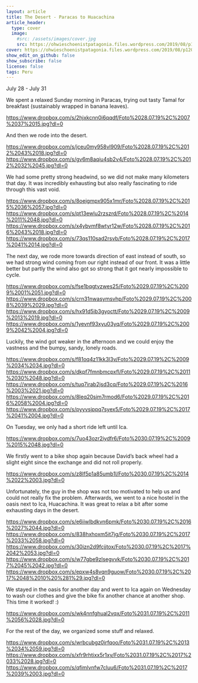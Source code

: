 ```yaml
---
layout: article
title: The Desert - Paracas to Huacachina
article_header:
  type: cover
  image:
    #src: /assets/images/cover.jpg
    src: https://ohwieschoenistpatagonia.files.wordpress.com/2019/08/p1200525.jpg
cover: https://ohwieschoenistpatagonia.files.wordpress.com/2019/08/p1200525.jpg
show_edit_on_github: false
show_subscribe: false
license: false
tags: Peru 
---
```


July 28 - July 31

We spent a relaxed Sunday morning in Paracas, trying out tasty Tamal for breakfast (sustainably wrapped in banana leaves).

<!--more-->

https://www.dropbox.com/s/2hjxkcnn0i6qqdf/Foto%2028.07.19%2C%2007%2037%2015.jpg?dl=0

And then we rode into the desert.

https://www.dropbox.com/s/jceu0my958vl909/Foto%2028.07.19%2C%2012%2043%2018.jpg?dl=0
https://www.dropbox.com/s/gv6m8aqiu4sb2v4/Foto%2028.07.19%2C%2012%2032%2045.jpg?dl=0

We had some pretty strong headwind, so we did not make many kilometers that day. It was incredibly exhausting but also really fascinating to ride through this vast void.

https://www.dropbox.com/s/8oejgmpx905x1mr/Foto%2028.07.19%2C%2015%2036%2057.jpg?dl=0
https://www.dropbox.com/s/pt13ewlu2rzszrd/Foto%2028.07.19%2C%2014%2011%2048.jpg?dl=0
https://www.dropbox.com/s/x4ybvmf8wtyr12w/Foto%2028.07.19%2C%2016%2043%2018.jpg?dl=0
https://www.dropbox.com/s/73qs110sad2rsvb/Foto%2028.07.19%2C%2017%2041%2014.jpg?dl=0

The next day, we rode more towards direction of east instead of south, so we had strong wind coming from our right instead of our front. It was a little better but partly the wind also got so strong that it got nearly impossible to cycle.

https://www.dropbox.com/s/fse1bqgtvzwes25/Foto%2029.07.19%2C%2009%2001%2051.jpg?dl=0
https://www.dropbox.com/s/crn31nwasymsvhp/Foto%2029.07.19%2C%2008%2039%2029.jpg?dl=0
https://www.dropbox.com/s/hx91d5ib3gyoctt/Foto%2029.07.19%2C%2009%2013%2019.jpg?dl=0
https://www.dropbox.com/s/1yevnf93xyu03yq/Foto%2029.07.19%2C%2009%2042%2004.jpg?dl=0

Luckily, the wind got weaker in the afternoon and we could enjoy the vastness and the bumpy, sandy, lonely roads.

https://www.dropbox.com/s/f81oq4z11kk3l3v/Foto%2029.07.19%2C%2009%2034%2034.jpg?dl=0
https://www.dropbox.com/s/dkpf7fmnbmcpxfl/Foto%2029.07.19%2C%2011%2030%2048.jpg?dl=0
https://www.dropbox.com/s/tuq7irab2jsd3cq/Foto%2029.07.19%2C%2016%2003%2021.jpg?dl=0
https://www.dropbox.com/s/8leq20sim7rmod6/Foto%2029.07.19%2C%2016%2058%2004.jpg?dl=0
https://www.dropbox.com/s/pyyvsjppq7syex5/Foto%2029.07.19%2C%2017%2041%2004.jpg?dl=0

On Tuesday, we only had a short ride left until Ica.

https://www.dropbox.com/s/7uo43ozr2iydfr6/Foto%2030.07.19%2C%2009%2015%2048.jpg?dl=0

We firstly went to a bike shop again because David’s back wheel had a slight eight since the exchange and did not roll properly.

https://www.dropbox.com/s/z8lf5p1a85umb1l/Foto%2030.07.19%2C%2014%2022%2003.jpg?dl=0

Unfortunately, the guy in the shop was not too motivated to help us and could not really fix the problem. Afterwards, we went to a nice hostel in the oasis next to Ica, Huacachina. It was great to relax a bit after some exhausting days in the desert.

https://www.dropbox.com/s/e6iiwlbdkvn6pmk/Foto%2030.07.19%2C%2016%2027%2044.jpg?dl=0
https://www.dropbox.com/s/838hxhoxm5it7jg/Foto%2030.07.19%2C%2017%2033%2058.jpg?dl=0
https://www.dropbox.com/s/30izn2d9fcjjtox/Foto%2030.07.19%2C%2017%2042%2053.jpg?dl=0
https://www.dropbox.com/s/w77gbe9zlsegvvk/Foto%2030.07.19%2C%2017%2045%2042.jpg?dl=0
https://www.dropbox.com/s/epxw4s8vqn9guow/Foto%2030.07.19%2C%2017%2048%2010%20%281%29.jpg?dl=0

We stayed in the oasis for another day and went to Ica again on Wednesday to wash our clothes and give the bike fix another chance at another shop. This time it worked! :)

https://www.dropbox.com/s/wk4nnfghual2vqx/Foto%2031.07.19%2C%2011%2056%2028.jpg?dl=0

For the rest of the day, we organized some stuff and relaxed.

https://www.dropbox.com/s/wrbcubgz0irfqoo/Foto%2031.07.19%2C%2013%2034%2059.jpg?dl=0
https://www.dropbox.com/s/xfr9rhtixx5r1xy/Foto%2031.07.19%2C%2017%2033%2028.jpg?dl=0
https://www.dropbox.com/s/qfimlvnfw7cluu6/Foto%2031.07.19%2C%2017%2039%2003.jpg?dl=0